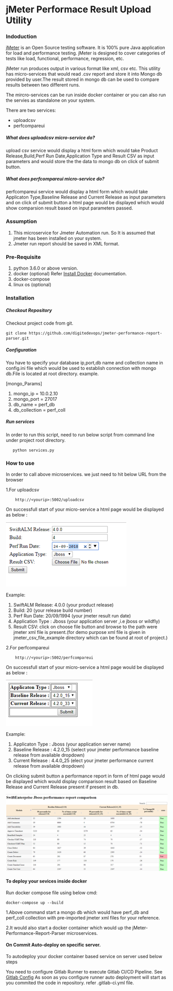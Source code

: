 # jMeter Performace Result Upload Utility

### Indoduction
[jMeter](https://jmeter.apache.org/) is an Open Source testing software. It is 100% pure Java application for load and performance testing. jMeter is designed to cover categories of tests like load, functional, performance, regression, etc.

jMeter run produces output in various format like xml, csv etc. This utility has micro-services that would read .csv report and store it into Mongo db provided by user.The result stored in mongo db can be used to compare results between two different runs.

The mircro-services can be run inside docker container or you can also run the servies as standalone on your system.

There are two services:

* uploadcsv
* perfcompareui

##### What does uploadcsv micro-service do?
upload csv service would display a html form which would take Product Release,Build,Perf Run Date,Application Type and Result CSV as input parameters and would store the the data to mongo db on click of submit button.

##### What does perfcompareui micro-service do?
perfcompareui service would display a html form which would take Applicaton Type,Baseline Release and Current Release as input parameters and on click of submit button a html page would be displayed which would show comparsion result based on input parameters passed.

### Assumption

1. This microservice for Jmeter Automation run. So It is assumed that jmeter  has been installed on your system.
2. Jmeter run report should be saved in XML format.


### Pre-Requisite

1. python 3.6.0 or above version.
2. docker (optional) Refer [Install Docker](https://www.digitalocean.com/community/tutorials/how-to-install-and-use-docker-on-ubuntu-16-04) documentation.
3. docker-compose
4. linux os (optional)


### Installation
##### Checkout Repository
Checkout project code from git.
```
git clone https://github.com/digitedevops/jmeter-performance-report-parser.git
```

##### Configuration
You have to specify your database ip,port,db name and collection name in config.ini file which  would be used to establish connection with mongo db.File is located at root directory.
example.


[mongo_Params]
1. mongo_ip = 10.0.2.10
2. mongo_port = 27017
3. db_name = perf_db
4. db_collection = perf_coll


##### Run services
In order to run this script, need to run below script from command line under project root directory.

```
   python services.py
``` 

### How to use
In order to call above microservices. we just need to hit below URL  from the browser

1.For uploadcsv 
```
	http://<yourip>:5002/uploadcsv
```
On successfull start of your micro-service a html page would be displayed as below :

![alt text](screenshot/uploadcsv.PNG)	


Example:
1. SwiftALM Release: 4.0.0  (your product release)
2. Build: 20 (your release build number)
3. Perf Run Date: 20/09/1994 (your jmeter result run date)
4. Application Type : Jboss (your application server ,i.e jboss or wildfly)
5. Result CSV: click on choose file button and browse to the path were jmeter xml file is present.(for demo purpose xml file is given in jmeter_csv_file_example directory which can be found at root of project.)


2.For perfcompareui
```	
	http://<yourip>:5002/perfcompareui
```

On successfull start of your micro-service a html page would be displayed as below :

![alt text](screenshot/perfcompareui.PNG)


Example:
1. Applicaton Type : Jboss (your application server name)
2. Baseline Release : 4.2.0_15 (select your jmeter performance baseline release from available dropdown)
3. Current Release : 4.4.0_25 (elect your jmeter performance current release from available dropdown)


On clicking submit button a performance report in form of html page would be displayed which would display comparison result based on Baseline Release and Current Release present if present in db.

![alt text](screenshot/perf_report.PNG)


#### To deploy your sevices inside docker

Run docker compose file using below cmd:
```
docker-compose up --build
```
1.Above command  start a mongo db which would have perf_db and perf_coll collection with pre-imported jmeter xml files for 	your  reference.

2.It would also start a docker container which would up the jMeter-Performance-Report-Parser microservices.

#### On Commit Auto-deploy on specific server.

To autodeploy your docker container based service on server used below steps

You need to configure Gitlab Runner to execute Gitlab CI/CD Pipeline. See [Gitlab Config](https://docs.gitlab.com/runner/install)
As soon as you configure runner auto deployment will start as you commited the code in repository.
refer .gitlab-ci.yml file.
	






  

